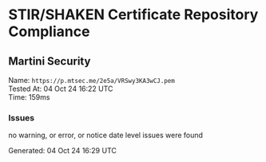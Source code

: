 # STIR/SHAKEN Certificate Repository Compliance

## Martini Security

Name: `https://p.mtsec.me/2e5a/VRSwy3KA3wCJ.pem`\
Tested At: 04 Oct 24 16:22 UTC\
Time: 159ms

### Issues

no warning, or error, or notice date level issues were found

Generated: 04 Oct 24 16:29 UTC